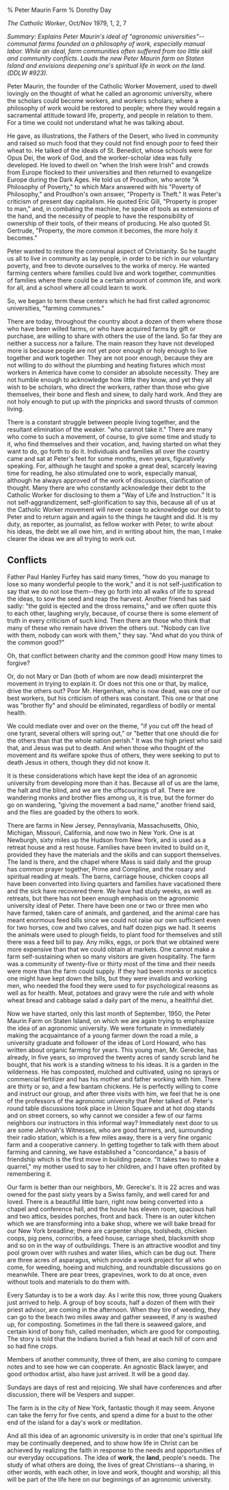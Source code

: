 % Peter Maurin Farm
% Dorothy Day

*The Catholic Worker*, Oct/Nov 1979, 1, 2, 7

*Summary: Explains Peter Maurin's ideal of "agronomic
universities"--communal farms founded on a philosophy of work,
especially manual labor. While an ideal, farm communities often suffered
from too little skill and community conflicts. Lauds the new Peter
Maurin farm on Staten Island and envisions deepening one's spiritual
life in work on the land. (DDLW \#923).*

Peter Maurin, the founder of the Catholic Worker Movement, used to dwell
lovingly on the thought of what he called an agronomic university, where
the scholars could become workers, and workers scholars; where a
philosophy of work would be restored to people; where they would regain
a sacramental attitude toward life, property, and people in relation to
them. For a time we could not understand what he was talking about.

He gave, as illustrations, the Fathers of the Desert, who lived in
community and raised so much food that they could not find enough poor
to feed their wheat to. He talked of the ideals of St. Benedict, whose
schools were for Opus Dei, the work of God, and the worker-scholar idea
was fully developed. He loved to dwell on "when the Irish were Irish"
and crowds from Europe flocked to their universities and then returned
to evangelize Europe during the Dark Ages. He told us of Proudhon, who
wrote "A Philosophy of Poverty," to which Marx answered with his
"Poverty of Philosophy," and Proudhon's own answer, "Property is Theft."
It was Peter's criticism of present day capitalism. He quoted Eric Gill,
"Property is proper to man," and, in combating the machine, he spoke of
tools as extensions of the hand, and the necessity of people to have the
responsibility of ownership of their tools, of their means of producing.
He also quoted St. Gertrude, "Property, the more common it becomes, the
more holy it becomes."

Peter wanted to restore the communal aspect of Christianity. So he
taught us all to live in community as lay people, in order to be rich in
our voluntary poverty, and free to devote ourselves to the works of
mercy. He wanted farming centers where families could live and work
together, communities of families where there could be a certain amount
of common life, and work for all, and a school where all could learn to
work.

So, we began to term these centers which he had first called agronomic
universities, "farming communes."

There are today, throughout the country about a dozen of them where
those who have been willed farms, or who have acquired farms by gift or
purchase, are willing to share with others the use of the land. So far
they are neither a success nor a failure. The main reason they have not
developed more is because people are not yet poor enough or holy enough
to live together and work together. They are not poor enough, because
they are not willing to do without the plumbing and heating fixtures
which most workers in America have come to consider an absolute
necessity. They are not humble enough to acknowledge how little they
know, and yet they all wish to be scholars, who direct the workers,
rather than those who give themselves, their bone and flesh and sinew,
to daily hard work. And they are not holy enough to put up with the
pinpricks and sword thrusts of common living.

There is a constant struggle between people living together, and the
resultant elimination of the weaker. "who cannot take it." There are
many who come to such a movement, of course, to give some time and study
to it, who find themselves and their vocation, and, having started on
what they want to do, go forth to do it. Individuals and families all
over the country came and sat at Peter's feet for some months, even
years, figuratively speaking. For, although he taught and spoke a great
deal, scarcely leaving time for reading, he also stimulated one to work,
especially manual, although he always approved of the work of
discussions, clarification of thought. Many there are who constantly
acknowledge their debt to the Catholic Worker for disclosing to them a
"Way of Life and Instruction." It is not self-aggrandizement,
self-glorification to say this, because all of us at the Catholic Worker
movement will never cease to acknowledge our debt to Peter and to return
again and again to the things he taught and did. It is my duty, as
reporter, as journalist, as fellow worker with Peter, to write about his
ideas, the debt we all owe him, and in writing about him, the man, I
make clearer the ideas we are all trying to work out.

Conflicts
---------

Father Paul Hanley Furfey has said many times, "how do you manage to
lose so many wonderful people to the work," and it is not
self-justification to say that we do not lose them--they go forth into
all walks of life to spread the ideas, to sow the seed and reap the
harvest. Another friend has said sadly: "the gold is ejected and the
dross remains," and we often quote this to each other, laughing wryly,
because, of course there is some element of truth in every criticism of
such kind. Then there are those who think that many of these who remain
have driven the others out. "Nobody can live with them, nobody can work
with them," they say. "And what do you think of the common good?"

Oh, that conflict between charity and the common good! How many times to
forgive?

Or, do not Mary or Dan (both of whom are now dead) misinterpret the
movement in trying to explain it. Or does not this one or that, by
malice, drive the others out? Poor Mr. Hergenhan, who is now dead, was
one of our best workers, but his criticism of others was constant. This
one or that one was "brother fly" and should be eliminated, regardless
of bodily or mental health.

We could mediate over and over on the theme, "if you cut off the head of
one tyrant, several others will spring out," or "better that one should
die for the others than that the whole nation perish." It was the high
priest who said that, and Jesus was put to death. And when those who
thought of the movement and its welfare spoke thus of others, they were
seeking to put to death Jesus in others, though they did not know it.

It is these considerations which have kept the idea of an agronomic
university from developing more than it has. Because all of us are the
lame, the halt and the blind, and we are the offscourings of all. There
are wandering monks and brother flies among us, it is true, but the
former do go on wandering, "giving the movement a bad name," another
friend said, and the flies are goaded by the others to work.

There are farms in New Jersey, Pennsylvania, Massachusetts, Ohio,
Michigan, Missouri, California, and now two in New York. One is at
Newburgh, sixty miles up the Hudson from New York, and is used as a
retreat house and a rest house. Families have been invited to build on
it, provided they have the materials and the skills and can support
themselves. The land is there, and the chapel where Mass is said daily
and the group has common prayer together, Prime and Compline, and the
rosary and spiritual reading at meals. The barns, carriage house,
chicken coops all have been converted into living quarters and families
have vacationed there and the sick have recovered there. We have had
study weeks, as well as retreats, but there has not been enough emphasis
on the agronomic university ideal of Peter. There have been one or two
or three men who have farmed, taken care of animals, and gardened, and
the animal care has meant enormous feed bills since we could not raise
our own sufficient even for two horses, cow and two calves, and half
dozen pigs we had. It seems the animals were used to plough fields, to
plant food for themselves and still there was a feed bill to pay. Any
milks, eggs, or pork that we obtained were more expensive than that we
could obtain at markets. One cannot make a farm self-sustaining when so
many visitors are given hospitality. The farm was a community of
twenty-five or thirty most of the time and their needs were more than
the farm could supply. If they had been monks or ascetics one might have
kept down the bills, but they were invalids and working men, who needed
the food they were used to for psychological reasons as well as for
health. Meat, potatoes and gravy were the rule and with whole wheat
bread and cabbage salad a daily part of the menu, a healthful diet.

Now we have started, only this last month of September, 1950, the Peter
Maurin Farm on Staten Island, on which we are again trying to emphasize
the idea of an agronomic university. We were fortunate in immediately
making the acquaintance of a young farmer down the road a mile, a
university graduate and follower of the ideas of Lord Howard, who has
written about organic farming for years. This young man, Mr. Gerecke,
has already, in five years, so improved the twenty acres of sandy scrub
land he bought, that his work is a standing witness to his ideas. It is
a garden in the wilderness. He has composted, mulched and cultivated,
using no sprays or commercial fertilizer and has his mother and father
working with him. There are thirty or so, and a few bantam chickens. He
is perfectly willing to come and instruct our group, and after three
visits with him, we feel that he is one of the professors of the
agronomic university that Peter talked of. Peter's round table
discussions took place in Union Square and at hot dog stands and on
street corners, so why cannot we consider a few of our farms neighbors
our instructors in this informal way? Immediately next door to us are
some Jehovah's Witnesses, who are good farmers, and, surrounding their
radio station, which is a few miles away, there is a very fine organic
farm and a cooperative cannery. In getting together to talk with them
about farming and canning, we have established a "concordance," a basis
of friendship which is the first move in building peace. "It takes two
to make a quarrel," my mother used to say to her children, and I have
often profited by remembering it.

Our farm is better than our neighbors, Mr. Gerecke's. It is 22 acres and
was owned for the past sixty years by a Swiss family, and well cared for
and loved. There is a beautiful little barn, right now being converted
into a chapel and conference hall, and the house has eleven room,
spacious hall and two attics, besides porches, front and back. There is
an outer kitchen which we are transforming into a bake shop, where we
will bake bread for our New York breadline; there are carpenter shops,
toolsheds, chicken coops, pig pens, corncribs, a feed house, carriage
shed, blacksmith shop and so on in the way of outbuildings. There is an
attractive woodlot and tiny pool grown over with rushes and water
lilies, which can be dug out. There are three acres of asparagus, which
provide a work project for all who come, for weeding, hoeing and
mulching, and roundtable discussions go on meanwhile. There are pear
trees, grapevines, work to do at once, even without tools and materials
to do them with.

Every Saturday is to be a work day. As I write this now, three young
Quakers just arrived to help. A group of boy scouts, half a dozen of
them with their priest advisor, are coming in the afternoon. When they
tire of weeding, they can go to the beach two miles away and gather
seaweed, if any is washed up, for composting. Sometimes in the fall
there is seaweed galore, and certain kind of bony fish, called menhaden,
which are good for composting. The story is told that the Indians buried
a fish head at each hill of corn and so had fine crops.

Members of another community, three of them, are also coming to compare
notes and to see how we can cooperate. An agnostic Black lawyer, and
good orthodox artist, also have just arrived. It will be a good day.

Sundays are days of rest and rejoicing. We shall have conferences and
after discussion, there will be Vespers and supper.

The farm is in the city of New York, fantastic though it may seem.
Anyone can take the ferry for five cents, and spend a dime for a bust to
the other end of the island for a day's work or meditation.

And all this idea of an agronomic university is in order that one's
spiritual life may be continually deepened, and to show how life in
Christ can be achieved by realizing the faith in response to the needs
and opportunities of our everyday occupations. The idea of **work**, the
**land**, people's needs. The study of what others are doing, the lives
of great Christians--a sharing, in other words, with each other, in love
and work, thought and worship; all this will be part of the life here on
our beginnings of an agronomic university.
